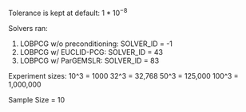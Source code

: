 Tolerance is kept at default: $1 * 10^{-8}$

Solvers ran:
1. LOBPCG w/o preconditioning: SOLVER_ID = -1
2. LOBPCG w/ EUCLID-PCG: SOLVER_ID = 43
3. LOBPCG w/ ParGEMSLR: SOLVER_ID = 83 

Experiment sizes:
10^3 = 1000
32^3 = 32,768
50^3 = 125,000
100^3 = 1,000,000

Sample Size = 10
